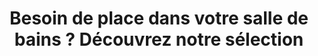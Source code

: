 ---
  template: 0
  type: "0,5"
  titre: "Besoin de place dans votre salle de bains ? Découvrez notre sélection "
  titreMEA: "Besoin de place dans votre salle de bains ? Découvrez notre sélection !"
  surTitre: ""
  tempsLecture: ""
  libelleType: "Article"
  url: "/c/magazine/inspirations-tendances/amenagement-salle-de-bains"
  thematiques: "Déco"
  piecesHabitation: "Salle de bain"
  produits: "Meuble de salle de bain"
  sujets: ""
  tags: ""
  visuelMea: null
  visuelDesktop: 
    url: "/img/contrib/3297e75410a01e1b/header.jpg"
    alt: "meuble de sdb"
  visuelMobile: null
  title: "Besoin de place dans votre salle de bains ? Découvrez notre sélection "
  permalink: "articles//c/magazine/inspirations-tendances/amenagement-salle-de-bains"
  layout: "post"
  lang: "fr-fr"
---